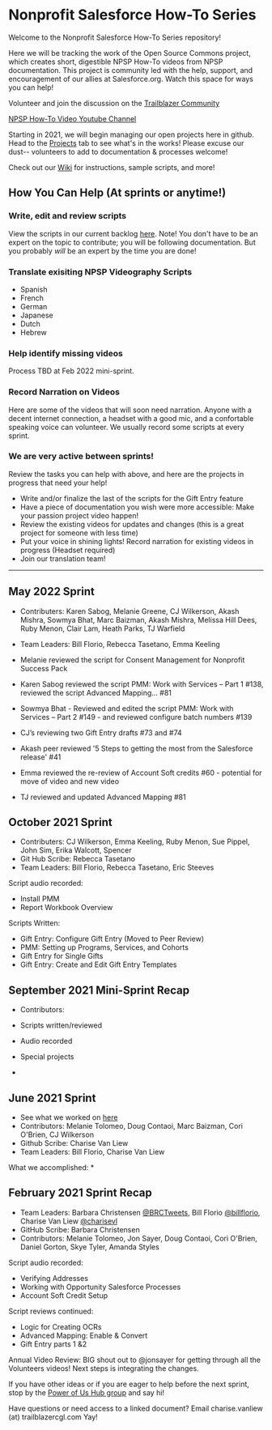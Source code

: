 # Nonprofit Salesforce How-To Series

Welcome to the Nonprofit Salesforce How-To Series repository! 

Here we will be tracking the work of the Open Source Commons project, which creates short, digestible NPSP How-To videos from NPSP documentation. This project is community led with the help, support, and encouragement of our allies at Salesforce.org. Watch this space for ways you can help!

Volunteer and join the discussion on the [Trailblazer Community](https://trailhead.salesforce.com/trailblazer-community/groups/0F94S000000kHiqSAE)

[NPSP How-To Video Youtube Channel](https://www.youtube.com/channel/UC8kDDLRZzDdOBS24al99Kag)

Starting in 2021, we will begin managing our open projects here in github. Head to the [Projects](https://github.com/SFDO-Community-Sprints/NPSP-Videography/projects) tab to see what's in the works! Please excuse our dust-- volunteers to add to documentation & processes welcome!

Check out our [Wiki](https://github.com/SFDO-Community-Sprints/NPSP-Videography/wiki) for instructions, sample scripts, and more!

## How You Can Help (At sprints or anytime!)

### Write, edit and review scripts
View the scripts in our current backlog [here](https://github.com/SFDO-Community-Sprints/NPSP-Videography/projects/4). Note! You don't have to be an expert on the topic to contribute; you will be following documentation. But you probably *will* be an expert by the time you are done! 


### Translate exisiting NPSP Videography Scripts
* Spanish
* French
* German
* Japanese
* Dutch
* Hebrew

### Help identify missing videos
Process TBD at Feb 2022 mini-sprint.

### Record Narration on Videos
Here are some of the videos that will soon need narration. Anyone with a decent internet connection, a headset with a good mic, and a confortable speaking voice can volunteer. We usually record some scripts at every sprint.

### We are very active between sprints! 
Review the tasks you can help with above, and here are the projects in progress that need your help!
* Write and/or finalize the last of the scripts for the Gift Entry feature
* Have a piece of documentation you wish were more accessible: Make your passion project video happen!
* Review the existing videos for updates and changes (this is a great project for someone with less time)
* Put your voice in shining lights! Record narration for existing videos in progress (Headset required)
* Join our translation team! 
-------------------------------------------------
## May 2022 Sprint
* Contributers: Karen Sabog, Melanie Greene, CJ Wilkerson, Akash Mishra, Sowmya Bhat, Marc Baizman, Akash Mishra, Melissa Hill Dees, Ruby Menon, Clair Lam, Heath Parks, TJ Warfield
* Team Leaders: Bill Florio, Rebecca Tasetano, Emma Keeling

* Melanie reviewed the script for Consent Management for Nonprofit Success Pack
* Karen Sabog reviewed the script PMM: Work with Services – Part 1 #138, reviewed the script Advanced Mapping... #81
* Sowmya Bhat - Reviewed and edited the script PMM: Work with Services – Part 2 #149 - and reviewed configure batch numbers #139
* CJ’s reviewing two Gift Entry drafts #73 and #74
* Akash peer reviewed '5 Steps to getting the most from the Salesforce release' #41
* Emma reviewed the re-review of Account Soft credits #60 - potential for move of video and new video
* TJ reviewed and updated Advanced Mapping #81


## October 2021 Sprint
* Contributers: CJ Wilkerson, Emma Keeling, Ruby Menon, Sue Pippel, John Sim, Erika Walcott, Spencer
* Git Hub Scribe: Rebecca Tasetano
* Team Leaders: Bill Florio, Rebecca Tasetano, Eric Steeves

Script audio recorded:
* Install PMM
* Report Workbook Overview

Scripts Written:
* Gift Entry: Configure Gift Entry (Moved to Peer Review)
* PMM: Setting up Programs, Services, and Cohorts
* Gift Entry for Single Gifts
* Gift Entry: Create and Edit Gift Entry Templates

## September 2021 Mini-Sprint Recap
* Contributors: 
* Scripts written/reviewed

* Audio recorded

* Special projects
*

## June 2021 Sprint
* See what we worked on [here](https://github.com/SFDO-Community-Sprints/NPSP-Videography/milestone/2)
* Contributors: Melanie Tolomeo, Doug Contaoi, Marc Baizman, Cori O'Brien, CJ Wilkerson
* Github Scribe: Charise Van Liew
* Team Leaders: Bill Florio, Charise Van Liew

What we accomplished:
*

## February 2021 Sprint Recap
* Team Leaders: Barbara Christensen [@BRCTweets](https://twitter.com/BRCTweets), Bill Florio [@billflorio](https://twitter.com/billflorio), Charise Van Liew [@charisevl](https://twitter.com/charisevl)
* GitHub Scribe: Barbara Christensen
* Contributors: Melanie Tolomeo, Jon Sayer, Doug Contaoi, Cori O'Brien, Daniel Gorton, Skye Tyler, Amanda Styles

Script audio recorded: 
* Verifying Addresses
* Working with Opportunity Salesforce Processes
* Account Soft Credit Setup

Script reviews continued:
* Logic for Creating OCRs
* Advanced Mapping: Enable & Convert
* Gift Entry parts 1 &2 

Annual Video Review: BIG shout out to @jonsayer for getting through all the Volunteers videos! Next steps is integrating the changes.


If you have other ideas or if you are eager to help before the next sprint, stop by the [Power of Us Hub group](https://powerofus.force.com/s/feed/0D51E00005GfhR2SAJ) and say hi!

Have questions or need access to a linked document? Email charise.vanliew (at) trailblazercgl.com
Yay!
